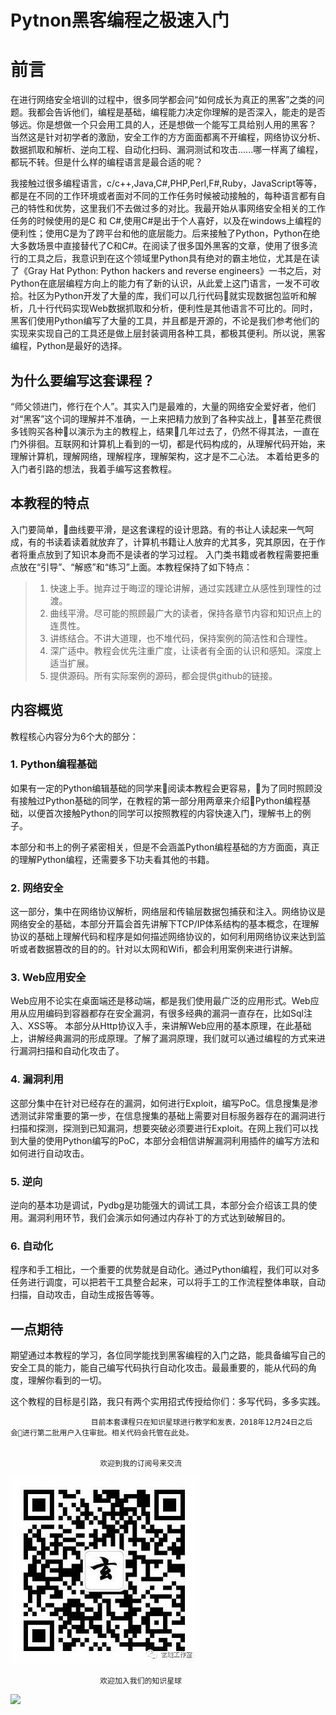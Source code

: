 # Pytnon黑客编程之极速入门

# 前言

在进行网络安全培训的过程中，很多同学都会问“如何成长为真正的黑客”之类的问题。我都会告诉他们，编程是基础，编程能力决定你理解的是否深入，能走的是否够远。你是想做一个只会用工具的人，还是想做一个能写工具给别人用的黑客？ 当然这是针对初学者的激励，安全工作的方方面面都离不开编程，网络协议分析、数据抓取和解析、逆向工程、自动化扫码、漏洞测试和攻击......哪一样离了编程，都玩不转。但是什么样的编程语言是最合适的呢？

我接触过很多编程语言，c/c++,Java,C#,PHP,Perl,F#,Ruby，JavaScript等等，都是在不同的工作环境或者面对不同的工作任务时候被动接触的，每种语言都有自己的特性和优势，这里我们不去做过多的对比。我最开始从事网络安全相关的工作任务的时候使用的是C 和 C#,使用C#是出于个人喜好，以及在windows上编程的便利性；使用C是为了跨平台和他的底层能力。后来接触了Python，Python在绝大多数场景中直接替代了C和C#。在阅读了很多国外黑客的文章，使用了很多流行的工具之后，我意识到在这个领域里Python具有绝对的霸主地位，尤其是在读了《Gray Hat Python: Python hackers and reverse engineers》一书之后，对Python在底层编程方向上的能力有了新的认识，从此爱上这门语言，一发不可收拾。社区为Python开发了大量的库，我们可以几行代码就实现数据包监听和解析，几十行代码实现Web数据抓取和分析，便利性是其他语言不可比的。同时，黑客们使用Python编写了大量的工具，并且都是开源的，不论是我们参考他们的实现来实现自己的工具还是做上层封装调用各种工具，都极其便利。所以说，黑客编程，Python是最好的选择。

## 为什么要编写这套课程？

“师父领进门，修行在个人”。其实入门是最难的，大量的网络安全爱好者，他们对“黑客”这个词的理解并不准确，一上来把精力放到了各种实战上，甚至花费很多钱购买各种以演示为主的教程上，结果几年过去了，仍然不得其法，一直在门外徘徊。互联网和计算机上看到的一切，都是代码构成的，从理解代码开始，来理解计算机，理解网络，理解程序，理解架构，这才是不二心法。
本着给更多的入门者引路的想法，我着手编写这套教程。

## 本教程的特点

入门要简单，曲线要平滑，是这套课程的设计思路。有的书让人读起来一气呵成，有的书读着读着就放弃了，计算机书籍让人放弃的尤其多，究其原因，在于作者将重点放到了知识本身而不是读者的学习过程。 入门类书籍或者教程需要把重点放在“引导”、“解惑”和“练习”上面。本教程保持了如下特点：

> 1. 快速上手。抛弃过于晦涩的理论讲解，通过实践建立从感性到理性的过渡。
> 2. 曲线平滑。尽可能的照顾最广大的读者，保持各章节内容和知识点上的连贯性。
> 3. 讲练结合。不讲大道理，也不堆代码，保持案例的简洁性和合理性。
> 4. 深广适中。教程会优先注重广度，让读者有全面的认识和感知。深度上适当扩展。
> 5. 提供源码。所有实际案例的源码，都会提供github的链接。

## 内容概览

教程核心内容分为6个大的部分：

### 1. Python编程基础

如果有一定的Python编辑基础的同学来阅读本教程会更容易，为了同时照顾没有接触过Python基础的同学，在教程的第一部分用两章来介绍Python编程基础，以便首次接触Python的同学可以按照教程的内容快速入门，理解书上的例子。

本部分和书上的例子紧密相关，但是不会涵盖Python编程基础的方方面面，真正的理解Python编程，还需要多下功夫看其他的书籍。

### 2. 网络安全

这一部分，集中在网络协议解析，网络层和传输层数据包捕获和注入。网络协议是网络安全的基础，本部分开篇会首先讲解下TCP/IP体系结构的基本概念，在理解协议的基础上理解代码和程序是如何描述网络协议的，如何利用网络协议来达到监听或者数据篡改的目的的。针对以太网和Wifi，都会利用案例来进行讲解。

### 3. Web应用安全

Web应用不论实在桌面端还是移动端，都是我们使用最广泛的应用形式。Web应用从应用编码到容器都存在安全漏洞，有很多经典的漏洞一直存在，比如Sql注入、XSS等。 本部分从Http协议入手，来讲解Web应用的基本原理，在此基础上，讲解经典漏洞的形成原理。了解了漏洞原理，我们就可以通过编程的方式来进行漏洞扫描和自动化攻击了。

### 4. 漏洞利用

这部分集中在针对已经存在的漏洞，如何进行Exploit，编写PoC。信息搜集是渗透测试非常重要的第一步，在信息搜集的基础上需要对目标服务器存在的漏洞进行扫描和探测，探测到已知漏洞，想要突破必须要进行Exploit。在网上我们可以找到大量的使用Python编写的PoC，本部分会相信讲解漏洞利用插件的编写方法和如何进行自动攻击。

### 5. 逆向

逆向的基本功是调试，Pydbg是功能强大的调试工具，本部分会介绍该工具的使用。漏洞利用环节，我们会演示如何通过内存补丁的方式达到破解目的。

### 6. 自动化

程序和手工相比，一个重要的优势就是自动化。通过Python编程，我们可以对多任务进行调度，可以把若干工具整合起来，可以将手工的工作流程整体串联，自动扫描，自动攻击，自动生成报告等等。

## 一点期待

期望通过本教程的学习，各位同学能找到黑客编程的入门之路，能具备编写自己的安全工具的能力，能自己编写代码执行自动化攻击。最最重要的，能从代码的角度，理解你看到的一切。

这个教程的目标是引路，我只有两个实用招式传授给你们：多写代码，多多实践。

                      目前本套课程只在知识星球进行教学和发表，2018年12月24日之后会进行第二批用户入住审批。相关代码会托管在此处。
 
                        
                        欢迎到我的订阅号来交流


![](0.jpg)            
                        
                        欢迎加入我们的知识星球

![](1.jpg)  
